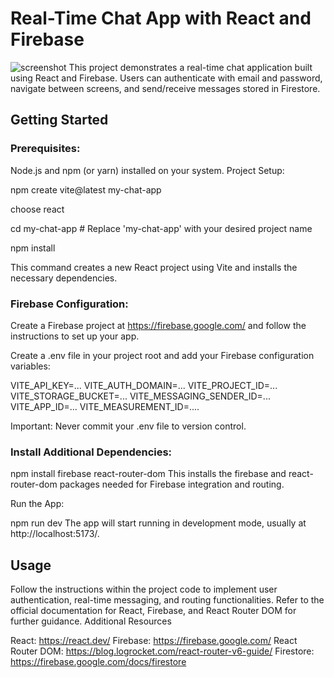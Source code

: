 # Real-Time Chat App with React and Firebase
![screenshot](C:\Users\OMAR\Desktop\youtubeChannelImages)
This project demonstrates a real-time chat application built using React and Firebase. Users can authenticate with email and password, navigate between screens, and send/receive messages stored in Firestore.

## Getting Started

### Prerequisites:

Node.js and npm (or yarn) installed on your system.
Project Setup:

npm create vite@latest my-chat-app

choose react

cd my-chat-app  # Replace 'my-chat-app' with your desired project name

npm install

This command creates a new React project using Vite and installs the necessary dependencies.

### Firebase Configuration:

Create a Firebase project at https://firebase.google.com/ and follow the instructions to set up your app.

Create a .env file in your project root and add your Firebase configuration variables:

VITE_API_KEY=...
VITE_AUTH_DOMAIN=...
VITE_PROJECT_ID=...
VITE_STORAGE_BUCKET=...
VITE_MESSAGING_SENDER_ID=...
VITE_APP_ID=...
VITE_MEASUREMENT_ID=....

Important: Never commit your .env file to version control.

### Install Additional Dependencies:


npm install firebase react-router-dom
This installs the firebase and react-router-dom packages needed for Firebase integration and routing.

Run the App:

npm run dev
The app will start running in development mode, usually at http://localhost:5173/.

## Usage

Follow the instructions within the project code to implement user authentication, real-time messaging, and routing functionalities.
Refer to the official documentation for React, Firebase, and React Router DOM for further guidance.
Additional Resources

React: https://react.dev/
Firebase: https://firebase.google.com/
React Router DOM: https://blog.logrocket.com/react-router-v6-guide/
Firestore: https://firebase.google.com/docs/firestore